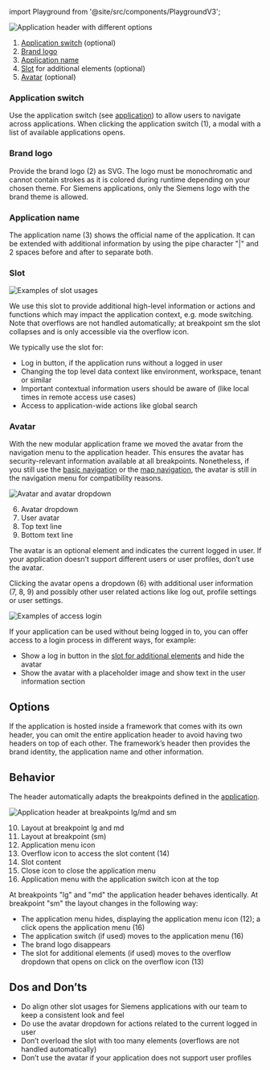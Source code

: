 import Playground from '@site/src/components/PlaygroundV3';

![Application header with different options](https://www.figma.com/design/wEptRgAezDU1z80Cn3eZ0o/iX-Pattern-Illustrations?type=design&node-id=1634-56424&mode=design&t=4XzscFw57dE7McUX-11)

1. [Application switch](#application-switch) (optional)
2. [Brand logo](#brand-logo)
3. [Application name](#application-name)
4. [Slot](#slot) for additional elements (optional)
5. [Avatar](#avatar) (optional)


### Application switch
Use the application switch (see [application](./application.md)) to allow users to navigate across applications. When clicking the application switch (1), a modal with a list of available applications opens.


### Brand logo
Provide the brand logo (2) as SVG. The logo must be monochromatic and cannot contain strokes as it is colored during runtime depending on your chosen theme.
For Siemens applications, only the Siemens logo with the brand theme is allowed.


### Application name
The application name (3) shows the official name of the application. It can be extended with additional information by using the pipe character "|" and 2 spaces before and after to separate both.


### Slot

![Examples of slot usages](https://www.figma.com/design/wEptRgAezDU1z80Cn3eZ0o/iX-Pattern-Illustrations?type=design&node-id=1679-19526&mode=design&t=UPXhDWuRHtygtfFI-11)

We use this slot to provide additional high-level information or actions and functions which may impact the application context, e.g. mode switching. Note that overflows are not handled automatically; at breakpoint sm the slot collapses and is only accessible via the overflow icon.

We typically use the slot for:
- Log in button, if the application runs without a logged in user
- Changing the top level data context like environment, workspace, tenant or similar
- Important contextual information users should be aware of (like local times in remote access use cases)
- Access to application-wide actions like global search  



### Avatar

With the new modular application frame we moved the avatar from the navigation menu to the application header. This ensures the avatar has security-relevant information available at all breakpoints. Nonetheless, if you still use the [basic navigation](./basic-navigation.md) or the [map navigation](./map-navigation.md), the avatar is still in the navigation menu for compatibility reasons.

![Avatar and avatar dropdown](https://www.figma.com/design/wEptRgAezDU1z80Cn3eZ0o/iX-Pattern-Illustrations?type=design&node-id=1635-60462&mode=design&t=UPXhDWuRHtygtfFI-11)

6. Avatar dropdown
7. User avatar
8. Top text line
9. Bottom text line

The avatar is an optional element and indicates the current logged in user. If your application doesn’t support different users or user profiles, don’t use the avatar.  

Clicking the avatar opens a dropdown (6) with additional user information (7, 8, 9) and possibly other user related actions like log out, profile settings or user settings.

![Examples of access login](https://www.figma.com/design/wEptRgAezDU1z80Cn3eZ0o/iX-Pattern-Illustrations?type=design&node-id=1636-62468&mode=design&t=4XzscFw57dE7McUX-11)

If your application can be used without being logged in to, you can offer access to a login process in different ways, for example:
- Show a log in button in the [slot for additional elements](#slot) and hide the avatar
- Show the avatar with a placeholder image and show text in the user information section

## Options

If the application is hosted inside a framework that comes with its own header, you can omit the entire application header to avoid having two headers on top of each other. The framework’s header then provides the brand identity, the application name and other information.

## Behavior

The header automatically adapts the breakpoints defined in the [application](./application.md).

![Application header at breakpoints lg/md and sm](https://www.figma.com/design/wEptRgAezDU1z80Cn3eZ0o/iX-Pattern-Illustrations?type=design&node-id=1636-62980&mode=design&t=4XzscFw57dE7McUX-11)

10. Layout at breakpoint lg and md
11. Layout at breakpoint (sm) 
12. Application menu icon
13. Overflow icon to access the slot content (14)
14. Slot content
15. Close icon to close the application menu
16. Application menu with the application switch icon at the top

At breakpoints "lg" and "md" the application header behaves identically. At breakpoint "sm" the layout changes in the following way: 

- The application menu hides, displaying the application menu icon (12); a click opens the application menu (16)
- The application switch (if used) moves to the application menu (16)
- The brand logo disappears
- The slot for additional elements (if used) moves to the overflow dropdown that opens on click on the overflow icon (13)


## Dos and Don’ts
- Do align other slot usages for Siemens applications with our team to keep a consistent look and feel
- Do use the avatar dropdown for actions related to the current logged in user
- Don’t overload the slot with too many elements (overflows are not handled automatically)
- Don’t use the avatar if your application does not support user profiles
